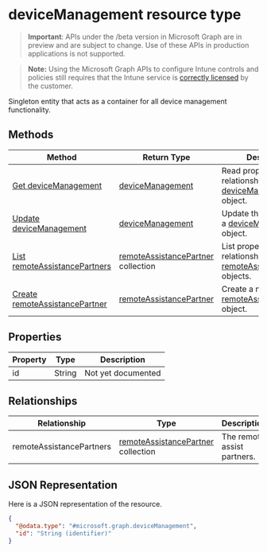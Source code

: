 ﻿# deviceManagement resource type

> **Important**: APIs under the /beta version in Microsoft Graph are in preview and are subject to change. Use of these APIs in production applications is not supported.

> **Note:** Using the Microsoft Graph APIs to configure Intune controls and policies still requires that the Intune service is [correctly licensed](https://go.microsoft.com/fwlink/?linkid=839381) by the customer.

Singleton entity that acts as a container for all device management functionality.
## Methods
|Method|Return Type|Description|
|---|---|---|
|[Get deviceManagement](../api/intune_remoteassistance_devicemanagement_get.md)|[deviceManagement](../resources/intune_remoteassistance_devicemanagement.md)|Read properties and relationships of the [deviceManagement](../resources/intune_remoteassistance_devicemanagement.md) object.|
|[Update deviceManagement](../api/intune_remoteassistance_devicemanagement_update.md)|[deviceManagement](../resources/intune_remoteassistance_devicemanagement.md)|Update the properties of a [deviceManagement](../resources/intune_remoteassistance_devicemanagement.md) object.|
|[List remoteAssistancePartners](../api/intune_remoteassistance_remoteassistancepartner_list.md)|[remoteAssistancePartner](../resources/intune_remoteassistance_remoteassistancepartner.md) collection|List properties and relationships of the [remoteAssistancePartner](../resources/intune_remoteassistance_remoteassistancepartner.md) objects.|
|[Create remoteAssistancePartner](../api/intune_remoteassistance_remoteassistancepartner_create.md)|[remoteAssistancePartner](../resources/intune_remoteassistance_remoteassistancepartner.md)|Create a new [remoteAssistancePartner](../resources/intune_remoteassistance_remoteassistancepartner.md) object.|

## Properties
|Property|Type|Description|
|---|---|---|
|id|String|Not yet documented|

## Relationships
|Relationship|Type|Description|
|---|---|---|
|remoteAssistancePartners|[remoteAssistancePartner](../resources/intune_remoteassistance_remoteassistancepartner.md) collection|The remote assist partners.|

## JSON Representation
Here is a JSON representation of the resource.
<!-- {
  "blockType": "resource",
  "keyProperty": "id",
  "@odata.type": "microsoft.graph.deviceManagement"
}
-->
```json
{
  "@odata.type": "#microsoft.graph.deviceManagement",
  "id": "String (identifier)"
}
```



